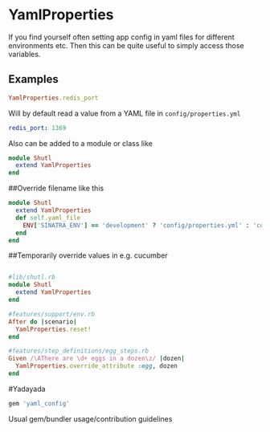# YamlProperties

If you find yourself often setting app config in yaml files for different
environments etc. Then this can be quite useful to simply access those variables.

## Examples
```ruby
YamlProperties.redis_port
```

Will by default read a value from a YAML file in `config/properties.yml`

```yaml
redis_port: 1369
```

Also can be added to a module or class like

```ruby
module Shutl
  extend YamlProperties
end

```

##Override filename like this

```ruby
module Shutl
  extend YamlProperties
  def self.yaml_file
    ENV['SINATRA_ENV'] == 'development' ? 'config/properties.yml' : 'config/properties_production.yml'
  end
end
```

##Temporarily override values in e.g. cucumber
```ruby

#lib/shutl.rb
module Shutl
  extend YamlProperties
end

#features/support/env.rb
After do |scenario|
  YamlProperties.reset!
end

#features/step_definitions/egg_steps.rb
Given /\AThere are \d+ eggs in a dozen\z/ |dozen|
  YamlProperties.override_attribute :egg, dozen
end
```

#Yadayada

```ruby
gem 'yaml_config'
```

Usual gem/bundler usage/contribution guidelines
